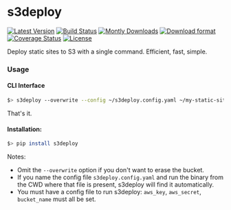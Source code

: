 s3deploy
=========

[![Latest Version](https://pypip.in/v/s3deploy/badge.png)](https://pypi.python.org/pypi/s3deploy/)
[![Build Status](https://travis-ci.org/petermelias/s3deploy.svg?branch=master)](https://travis-ci.org/petermelias/s3deploy)
[![Montly Downloads](https://pypip.in/d/s3deploy/badge.png?month)](https://pypi.python.org/pypi/s3deploy)
[![Download format](https://pypip.in/format/s3deploy/badge.png)](https://pypi.python.org/pypi/s3deploy/)
[![Coverage Status](https://coveralls.io/repos/petermelias/s3deploy/badge.png?branch=master)](https://coveralls.io/r/petermelias/s3deploy?branch=master)
[![License](https://pypip.in/license/s3deploy/badge.png)](https://pypi.python.org/pypi/s3deploy/)


Deploy static sites to S3 with a single command. Efficient, fast, simple.


### Usage

#### CLI Interface

```bash
$> s3deploy --overwrite --config ~/s3deploy.config.yaml ~/my-static-site
```

That's it.

#### Installation:

```bash
$> pip install s3deploy
```

Notes:

- Omit the ```--overwrite``` option if you don't want to erase the bucket.
- If you name the config file ```s3deploy.config.yaml``` and run the binary from the CWD where that file is present, s3deploy will find it automatically.
- You must have a config file to run s3deploy: ```aws_key```, ```aws_secret```, ```bucket_name``` must all be set.
